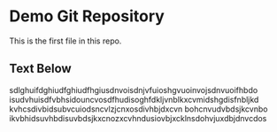 # Demo Git Repository

This is the first file in this repo.

## Text Below

sdlghuifdghiudfghiudfhgiusdnvoisdnjvfuioshgvuoinvojsdnvuoifhbdo
isudvhuisdfvbhsidouncvosdfhudisoghfdkljvnblkxcvmidshgdisfnbljkd
kvhcsdivbidsubvcuiodsncvlzjcnxosdivhbjdxcvn bohcnvudvbdsjkcvnbo
ikvbhidsuvhbdisuvbdsjkxcnozxcvhndusiovbjxcklnsdohvjuxdbjdnvcdos
